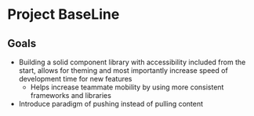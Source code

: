 # Project BaseLine

## Goals

- Building a solid component library with accessibility included from the start, allows for theming and most importantly increase speed of development time for new features
  - Helps increase teammate mobility by using more consistent frameworks and libraries
- Introduce paradigm of pushing instead of pulling content

